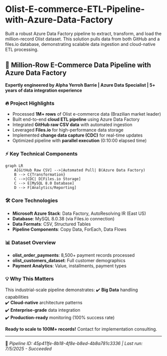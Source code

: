 # Olist-E-commerce-ETL-Pipeline-with-Azure-Data-Factory
Built a robust Azure Data Factory pipeline to extract, transform, and load the million-record Olist dataset. This solution pulls data from both GitHub and a files.io database, demonstrating scalable data ingestion and cloud-native ETL processing.


## 🚀 **Million-Row E-Commerce Data Pipeline with Azure Data Factory**

**Expertly engineered by Alpha Yerroh Barrie | Azure Data Specialist | 5+ years of data integration experience**

### 🔥 **Project Highlights**
- Processed **1M+ rows** of Olist e-commerce data (Brazilian market leader)
- Built end-to-end **cloud ETL pipeline** using Azure Data Factory
- Integrated **GitHub raw CSV data** with automated ingestion
- Leveraged **Files.io** for high-performance data storage
- Implemented **change data capture (CDC)** for real-time updates
- Optimized pipeline with **parallel execution** (0:10:00 elapsed time)

### ⚡ **Key Technical Components**
```mermaid
graph LR
    A[GitHub Raw CSV] -->|Automated Pull| B(Azure Data Factory)
    B --> C{Transformation}
    C -->|CDC| D[Files.io Storage]
    C --> E[MySQL 8.0 Database]
    D --> F[Analytics/Reporting]
```

### 🛠️ **Core Technologies**
- **Microsoft Azure Stack**: Data Factory, AutoResolving IR (East US)
- **Database**: MySQL 8.0.38 (via Files.io connection)
- **Data Formats**: CSV, Structured Tables
- **Pipeline Components**: Copy Data, ForEach, Data Flows

### 📊 **Dataset Overview**
- **olist_order_payments**: 8,500+ payment records processed
- **olist_customers_dataset**: Full customer demographics
- **Payment Analytics**: Value, installments, payment types

### 💡 **Why This Matters**
This industrial-scale pipeline demonstrates:
✔️ **Big Data** handling capabilities  
✔️ **Cloud-native** architecture patterns  
✔️ **Enterprise-grade** data integration  
✔️ **Production-ready** monitoring (100% success rate)

**Ready to scale to 100M+ records!** Contact for implementation consulting.

---

🔗 *Pipeline ID: 45p411fe-8b18-4f8e-b8ed-4b8a781c3336 | Last run: 7/5/2025 - Succeeded*
